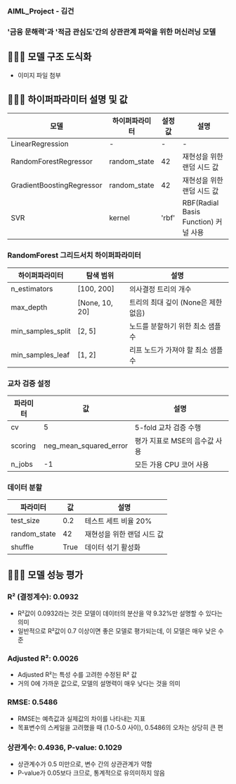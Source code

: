 ### AIML_Project - 김건
### '금융 문해력'과 '적금 관심도'간의 상관관계 파악을 위한 머신러닝 모델

## 👨🏾‍💻 모델 구조 도식화 
- 이미지 파일 첨부


## 👨🏾‍💻 하이퍼파라미터 설명 및 값

| 모델 | 하이퍼파라미터 | 설정값 | 설명 |
|------|----------------|--------|------|
| LinearRegression | - | - | - |
| RandomForestRegressor | random_state | 42 | 재현성을 위한 랜덤 시드 값 |
| GradientBoostingRegressor | random_state | 42 | 재현성을 위한 랜덤 시드 값 |
| SVR | kernel | 'rbf' | RBF(Radial Basis Function) 커널 사용 |
### RandomForest 그리드서치 하이퍼파라미터
| 하이퍼파라미터 | 탐색 범위 | 설명 |
|----------------|------------|------|
| n_estimators | [100, 200] | 의사결정 트리의 개수 |
| max_depth | [None, 10, 20] | 트리의 최대 깊이 (None은 제한 없음) |
| min_samples_split | [2, 5] | 노드를 분할하기 위한 최소 샘플 수 |
| min_samples_leaf | [1, 2] | 리프 노드가 가져야 할 최소 샘플 수 |
### 교차 검증 설정
| 파라미터 | 값 | 설명 |
|----------|-----|------|
| cv | 5 | 5-fold 교차 검증 수행 |
| scoring | neg_mean_squared_error | 평가 지표로 MSE의 음수값 사용 |
| n_jobs | -1 | 모든 가용 CPU 코어 사용 |
### 데이터 분할
| 파라미터 | 값 | 설명 |
|----------|-----|------|
| test_size | 0.2 | 테스트 세트 비율 20% |
| random_state | 42 | 재현성을 위한 랜덤 시드 값 |
| shuffle | True | 데이터 섞기 활성화 |


## 👨🏾‍💻 모델 성능 평가

### R² (결정계수): 0.0932
- R²값이 0.0932라는 것은 모델이 데이터의 분산을 약 9.32%만 설명할 수 있다는 의미
- 일반적으로 R²값이 0.7 이상이면 좋은 모델로 평가되는데, 이 모델은 매우 낮은 수준
### Adjusted R²: 0.0026
- Adjusted R²는 특성 수를 고려한 수정된 R² 값
- 거의 0에 가까운 값으로, 모델의 설명력이 매우 낮다는 것을 의미
### RMSE: 0.5486
- RMSE는 예측값과 실제값의 차이를 나타내는 지표
- 목표변수의 스케일을 고려했을 때 (1.0-5.0 사이), 0.5486의 오차는 상당히 큰 편
### 상관계수: 0.4936, P-value: 0.1029
- 상관계수가 0.5 미만으로, 변수 간의 상관관계가 약함
- P-value가 0.05보다 크므로, 통계적으로 유의미하지 않음

